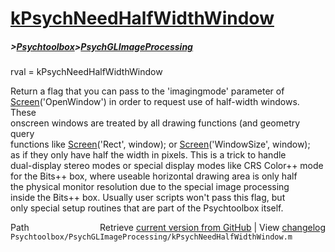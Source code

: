 # [kPsychNeedHalfWidthWindow](kPsychNeedHalfWidthWindow)
##### >[Psychtoolbox](Psychtoolbox)>[PsychGLImageProcessing](PsychGLImageProcessing)

rval = kPsychNeedHalfWidthWindow  
  
Return a flag that you can pass to the 'imagingmode' parameter of  
[Screen](Screen)('OpenWindow') in order to request use of half-width windows. These  
onscreen windows are treated by all drawing functions (and geometry query  
functions like [Screen](Screen)('Rect', window); or [Screen](Screen)('WindowSize', window);  
as if they only have half the width in pixels. This is a trick to handle  
dual-display stereo modes or special display modes like CRS Color++ mode  
for the Bits++ box, where useable horizontal drawing area is only half  
the physical monitor resolution due to the special image processing  
inside the Bits++ box. Usually user scripts won't pass this flag, but  
only special setup routines that are part of the Psychtoolbox itself.  
  




<div class="code_header" style="text-align:right;">
  <span style="float:left;">Path&nbsp;&nbsp;</span> <span class="counter">Retrieve <a href=
  "https://raw.github.com/Psychtoolbox-3/Psychtoolbox-3/beta/Psychtoolbox/PsychGLImageProcessing/kPsychNeedHalfWidthWindow.m">current version from GitHub</a> | View <a href=
  "https://github.com/Psychtoolbox-3/Psychtoolbox-3/commits/beta/Psychtoolbox/PsychGLImageProcessing/kPsychNeedHalfWidthWindow.m">changelog</a></span>
</div>
<div class="code">
  <code>Psychtoolbox/PsychGLImageProcessing/kPsychNeedHalfWidthWindow.m</code>
</div>

